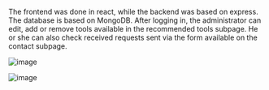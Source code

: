 The frontend was done in react, while the backend was based on express. 
The database is based on MongoDB. After logging in, the administrator can edit, add or remove tools available in the recommended tools subpage. 
He or she can also check received requests sent via the form available on the contact subpage. 


![image](https://github.com/ultron682/reactClient-expressServer-Strona_o_rybach/assets/52131708/7689a0fa-45c0-4672-a576-e1ba88fced64)

![image](https://github.com/ultron682/reactClient-expressServer-Strona_o_rybach/assets/52131708/1429c9ca-d992-4803-953d-abf8d0554916)
